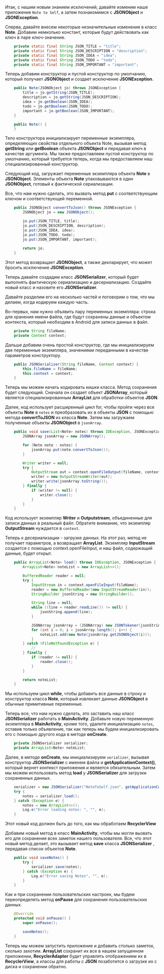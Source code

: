 Итак, с нашим новым знанием исключений, давайте изменим наше приложение ```Note to Self```, а затем познакомимся с **JSONObject** и **JSONException**.

Сперва, давайте внесем некоторые незначительные изменения в класс **Note**. Добавим немколько констант, которые будут действовать как ключ в паре ключ-значение.
```java
    private static final String JSON_TITLE = "title";
    private static final String JSON_DESCRIPTION = "description";
    private static final String JSON_IDEA = "idea";
    private static final String JSON_TODO = "todo";
    private static final String JSON_IMPORTANT = "important";
```
Теперь добавим конструктор и пустой конструктор по умолчанию, который получает **JSONObject** и создает исключение **JSONException**.
```java
    public Note(JSONObject jo) throws JSONException {
        title = jo.getString(JSON_TITLE);
        description = jo.getString(JSON_DESCRIPTION);
        idea = jo.getBoolean(JSON_IDEA);
        todo = jo.getBoolean(JSON_TODO);
        important = jo.getBoolean(JSON_IMPORTANT);
    }

    public Note() {    
    }
```
Тело конструктора инициализирует переменные экземпляра, определяющих свойства отдельного объекта Note, вызывая метод **getString** или **getBoolean** объекта **JSONObject** и передавая ключ в качестве аргумента. Мы также предоставляем пустой конструктор по умолчанию, который требуется теперь, когда мы предоставляем наш специализированный конструктор.

Следующий код, загружает переменные экземпляра объекта **Note** в **JSONObject**. Элементы объекта **Note** упаковываются в один **JSONObject**, готовый к фактической сериализации.

Все, что нам нужно сделать, это вызвать метод **put** с соответствующим ключом и соответствующей переменной. 
```java
    public JSONObject convertToJson() throws JSONException {
        JSONObject jo = new JSONObject();

        jo.put(JSON_TITLE, title);
        jo.put(JSON_DESCRIPTION, description);
        jo.put(JSON_IDEA, idea);
        jo.put(JSON_TODO, todo);
        jo.put(JSON_IMPORTANT, important);
        
        return jo;
    }
```
Этот метод возвращает **JSONObject**, а также декларирует, что может бросить исключение **JSONException**. 

Теперь давайте создадим класс **JSONSerializer**, который будет выполнять фактическую сериализацию и десериализацию. Создайте новый класс и назовите его **JSONSerializer**.

Давайте разделим его на несколько частей и поговорим о том, что мы делаем, когда кодируем каждую часть.

Во-первых, нам нужно объявить пару переменных экземпляра: строка для хранения имени файла, где будут сохранены данные и объектом контекста, который необходим в Android для записи данных в файл.
```java
    private String fileName;
    private Context context;
```
Дальше добавим очень простой конструктор, где мы инициализируем две переменные экземпляра, значениями переданными в качестве параметров конструктору.
```java
    public JSONSerializer(String fileName, Context context) {
        this.fileName = fileName;
        this.context = context;
    }
```
Теперь мы можем начать кодировать кишки класса. Метод сохранения будет следующий. Сначала он создает объект **JSONArray**, который является специализированным **ArrayList** для обработки объектов **JSON**.

Далее, код использует расширенный цикл for, чтобы пройти через все объекты **Note** в ```notes``` и преобразовать их в объекты **JSON** с помощью метода **convertToJSON** из класса **Note**. Затем мы загружаем полученные объекты **JSONObject** в ```jsonArray```.
```java
    public void save(List<Note> notes) throws IOException, JSONException {
        JSONArray jsonArray = new JSONArray();

        for (Note note : notes) {
            jsonArray.put(note.convertToJson());
        }

        Writer writer = null;
        try {
            OutputStream out = context.openFileOutput(fileName, context.MODE_PRIVATE);
            writer = new OutputStreamWriter(out);
            writer.write(jsonArray.toString());
        } finally {
            if (writer != null) {
                writer.close();
            }
        }
    }
```
Код использует экземпляр **Writer** и **Outputstream**, объединенные для записи данных в реальный файл. Обратите внимание, что экземпляр **OutputStream** нуждается в ```context```.

Теперь к десериализации - загрузке данных. На этот раз, метод не получает параметров, а возвращает **ArrayList**. Экземпляр **InputStream** создается с помощью context.openFileInput, и наш файл, содержащий данные, будет открыт.
```java
    public ArrayList<Note> load() throws IOException, JSONException {
        ArrayList<Note> noteList = new ArrayList<>();

        BufferedReader reader = null;
        try {
            InputStream in = context.openFileInput(fileName);
            reader = new BufferedReader(new InputStreamReader(in));
            StringBuilder jsonString = new StringBuilder();

            String line = null;
            while ((line = reader.readLine()) != null) {
                jsonString.append(line);
            }

            JSONArray jsonArray = (JSONArray) new JSONTokener(jsonString.toString()).nextValue();
            for (int i = 0; i < jsonArray.length(); i++) {
                noteList.add(new Note(jsonArray.getJSONObject(i)));
            }
        } catch (FileNotFoundException e) {
            //
        } finally {
            if (reader != null) {
                reader.close();
            }
        }

        return noteList;
    }
```
Мы используем цикл **while**, чтобы добавить все данные в строку и конструктор класса **Note**, который извлекает данные **JSONObject** в обычные примитивные переменные.

Теперь все, что нам нужно сделать, это заставить наш класс **JSONSerializer** работать в **MainActivity**. Добавьте новую переменную экземпляра в **MainActivity**, кроме того, удалите инициализацию ```notes```, оставив только объявление, так как теперь мы будем инициализировать его с помощью другого кода в методе **onCreate**.
```java
    private JSONSerializer serializer;
    private ArrayList<Note> noteList;
```
Далее, в методе **onCreate**, мы инициализируем ```serializer```, вызывая конструктор **JSONSerializer** с именем файла и **getApplicationContext()**, который вернет контекст приложения и является обязательным. Затем мы можем использовать метод **load** у **JSONSerializer** для загрузки сохраненных данных. 
```java
    serializer = new JSONSerializer("NoteToSelf.json", getApplicationContext());
    try {
        notes = serializer.load();
    } catch (Exception e) {
        notes = new ArrayList<>();
        Log.e("Error loading notes: ", "", e);
    }
```
Этот новый код должен быть до того, как мы обработаем **RecyclerView**

Добавим новый метод в класс **MainActivity**, чтобы мы могли вызвать его для сохранения всех заметок нашего пользователя. Все, что этот новый метод делает, это вызывает метод **save** класса **JSONSerializer** , передавая список объектов **Note**.
```java
    public void saveNotes() {
        try {
            serializer.save(notes);
        } catch (Exception e) {
            Log.e("Error saving Notes", "", e);
        }
    }
```
Как и при сохранении пользовательских настроек, мы будем переопределять метод **onPause** для сохранения пользовательских данных.
```java
    @Override
    protected void onPause() {
        super.onPause();

        saveNotes();
    }
```
Теперь мы можем запустить приложение и добавить столько заметок, сколько захотим. **ArrayList** сохранит их все в нашем запущенном приложении, **RecyclerAdapter** будет управлять отображением их в **RecyclerView**, а классы для работы с **JSON** позаботится о загрузке их с диска и сохранении обратно.
